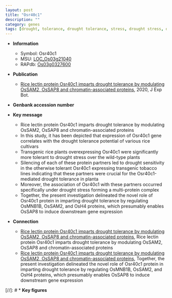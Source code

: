 ```yaml
---
layout: post
title: "Osr40c1"
description: ""
category: genes
tags: [drought, tolerance, drought tolerance, stress, drought stress, drought sensitivity, drought stress ]
---
```


* **Information**  
    + Symbol: Osr40c1  
    + MSU: [LOC_Os03g21040](http://rice.plantbiology.msu.edu/cgi-bin/ORF_infopage.cgi?orf=LOC_Os03g21040)  
    + RAPdb: [Os03g0327600](http://rapdb.dna.affrc.go.jp/viewer/gbrowse_details/irgsp1?name=Os03g0327600)  

* **Publication**  
    + [Rice lectin protein Osr40c1 imparts drought tolerance by modulating OsSAM2, OsSAP8 and chromatin-associated proteins](http://www.ncbi.nlm.nih.gov/pubmed?term=Rice+lectin+protein+Osr40c1+imparts+drought+tolerance+by+modulating+OsSAM2,+OsSAP8+and+chromatin-associated+proteins%5BTitle%5D), 2020, J Exp Bot.

* **Genbank accession number**  

* **Key message**  
    + Rice lectin protein Osr40c1 imparts drought tolerance by modulating OsSAM2, OsSAP8 and chromatin-associated proteins
    + In this study, it has been depicted that expression of Osr40c1 gene correlates with the drought tolerance potential of various rice cultivars
    + Transgenic rice plants overexpressing Osr40c1 were significantly more tolerant to drought stress over the wild-type plants
    + Silencing of each of these protein partners led to drought sensitivity in the otherwise tolerant Osr40c1 expressing transgenic tobacco lines indicating that these partners were crucial for the Osr40c1-mediated drought tolerance in planta
    + Moreover, the association of Osr40c1 with these partners occurred specifically under drought stress forming a multi-protein complex
    + Together, the present investigation delineated the novel role of Osr40c1 protein in imparting drought tolerance by regulating OsMNB1B, OsSAM2, and OsH4 proteins, which presumably enables OsSAP8 to induce downstream gene expression

* **Connection**  
    + [Rice lectin protein Osr40c1 imparts drought tolerance by modulating OsSAM2, OsSAP8 and chromatin-associated proteins](http://www.ncbi.nlm.nih.gov/pubmed?term=Rice+lectin+protein+Osr40c1+imparts+drought+tolerance+by+modulating+OsSAM2,+OsSAP8+and+chromatin-associated+proteins%5BTitle%5D), Rice lectin protein Osr40c1 imparts drought tolerance by modulating OsSAM2, OsSAP8 and chromatin-associated proteins
    + [Rice lectin protein Osr40c1 imparts drought tolerance by modulating OsSAM2, OsSAP8 and chromatin-associated proteins](http://www.ncbi.nlm.nih.gov/pubmed?term=Rice+lectin+protein+Osr40c1+imparts+drought+tolerance+by+modulating+OsSAM2,+OsSAP8+and+chromatin-associated+proteins%5BTitle%5D),  Together, the present investigation delineated the novel role of Osr40c1 protein in imparting drought tolerance by regulating OsMNB1B, OsSAM2, and OsH4 proteins, which presumably enables OsSAP8 to induce downstream gene expression

[//]: # * **Key figures**  


